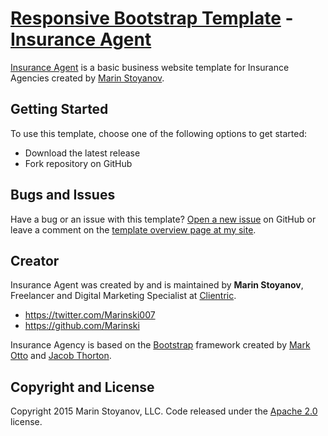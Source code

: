 # [Responsive Bootstrap Template](http://marinsto.eu/) - [Insurance Agent](http://marinsto.eu/insurance-agency-website/)

[Insurance Agent](http://marinsto.eu/insurance-agency-website/) is a basic business website template for Insurance Agencies created by [Marin Stoyanov](http://marinsto.eu/).

## Getting Started

To use this template, choose one of the following options to get started:
* Download the latest release
* Fork repository on GitHub

## Bugs and Issues

Have a bug or an issue with this template? [Open a new issue](https://github.com/insurance-agency-website/issues) on GitHub or leave a comment on the [template overview page at my site](http://marinsto.eu/insurance-agency-website/).

## Creator

Insurance Agent was created by and is maintained by **Marin Stoyanov**, Freelancer and Digital Marketing Specialist at [Clientric](http://clientric/bg/).

* https://twitter.com/Marinski007
* https://github.com/Marinski

Insurance Agency is based on the [Bootstrap](http://getbootstrap.com/) framework created by [Mark Otto](https://twitter.com/mdo) and [Jacob Thorton](https://twitter.com/fat).

## Copyright and License

Copyright 2015 Marin Stoyanov, LLC. Code released under the [Apache 2.0](https://github.com/insurance-agency-website/LICENSE) license.